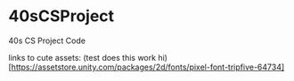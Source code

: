 # 40sCSProject
40s CS Project Code

links to cute assets:
(test does this work hi)[https://assetstore.unity.com/packages/2d/fonts/pixel-font-tripfive-64734]
